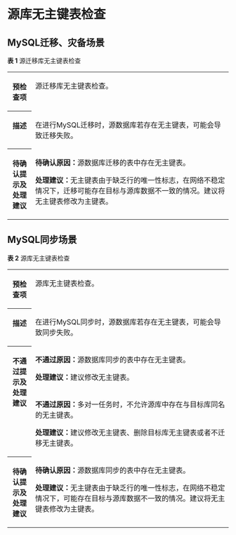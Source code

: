 # 源库无主键表检查<a name="drs_15_0020"></a>

## MySQL迁移、灾备场景<a name="section185624434491"></a>

**表 1**  源迁移库无主键表检查

<a name="table256284344910"></a>
<table><tbody><tr id="row956324344914"><th class="firstcol" valign="top" width="11%" id="mcps1.2.3.1.1"><p id="p11563194354912"><a name="p11563194354912"></a><a name="p11563194354912"></a><strong id="b11563194310496"><a name="b11563194310496"></a><a name="b11563194310496"></a>预检查项</strong></p>
</th>
<td class="cellrowborder" valign="top" width="89%" headers="mcps1.2.3.1.1 "><p id="p10563943204918"><a name="p10563943204918"></a><a name="p10563943204918"></a>源迁移库无主键表检查。</p>
</td>
</tr>
<tr id="row5563134316493"><th class="firstcol" valign="top" width="11%" id="mcps1.2.3.2.1"><p id="p13563164364911"><a name="p13563164364911"></a><a name="p13563164364911"></a><strong id="b10563204394914"><a name="b10563204394914"></a><a name="b10563204394914"></a>描述</strong></p>
</th>
<td class="cellrowborder" valign="top" width="89%" headers="mcps1.2.3.2.1 "><p id="p4563743174914"><a name="p4563743174914"></a><a name="p4563743174914"></a>在进行MySQL迁移时，源数据库若存在无主键表，可能会导致迁移失败。</p>
</td>
</tr>
<tr id="row756304384919"><th class="firstcol" valign="top" width="11%" id="mcps1.2.3.3.1"><p id="p856394384913"><a name="p856394384913"></a><a name="p856394384913"></a><strong id="b9563104334910"><a name="b9563104334910"></a><a name="b9563104334910"></a>待确认提示及<strong id="b956324318499"><a name="b956324318499"></a><a name="b956324318499"></a>处理建议</strong></strong></p>
</th>
<td class="cellrowborder" valign="top" width="89%" headers="mcps1.2.3.3.1 "><p id="p14563174344915"><a name="p14563174344915"></a><a name="p14563174344915"></a><strong id="b12563643144916"><a name="b12563643144916"></a><a name="b12563643144916"></a>待确认原因：</strong>源数据库迁移的表中存在无主键表。</p>
<p id="p65631043144913"><a name="p65631043144913"></a><a name="p65631043144913"></a><strong id="b1656364312492"><a name="b1656364312492"></a><a name="b1656364312492"></a>处理建议：</strong>无主键表由于缺乏行的唯一性标志，在网络不稳定情况下，迁移可能存在目标与源库数据不一致的情况。建议将无主键表修改为主键表。</p>
</td>
</tr>
</tbody>
</table>

## MySQL同步场景<a name="section834844911539"></a>

**表 2**  源库无主键表检查

<a name="table1286312219628"></a>
<table><tbody><tr id="row1333815319628"><th class="firstcol" valign="top" width="11%" id="mcps1.2.3.1.1"><p id="p16418526191940"><a name="p16418526191940"></a><a name="p16418526191940"></a><strong id="b13549013191940"><a name="b13549013191940"></a><a name="b13549013191940"></a>预检查项</strong></p>
</th>
<td class="cellrowborder" valign="top" width="89%" headers="mcps1.2.3.1.1 "><p id="p59157410191053"><a name="p59157410191053"></a><a name="p59157410191053"></a>源库无主键表检查。</p>
</td>
</tr>
<tr id="row59198819628"><th class="firstcol" valign="top" width="11%" id="mcps1.2.3.2.1"><p id="p12227812191940"><a name="p12227812191940"></a><a name="p12227812191940"></a><strong id="b42941445191940"><a name="b42941445191940"></a><a name="b42941445191940"></a>描述</strong></p>
</th>
<td class="cellrowborder" valign="top" width="89%" headers="mcps1.2.3.2.1 "><p id="p2174934014558"><a name="p2174934014558"></a><a name="p2174934014558"></a>在进行MySQL同步时，源数据库若存在无主键表，可能会导致同步失败。</p>
</td>
</tr>
<tr id="row5971331319628"><th class="firstcol" rowspan="2" valign="top" width="11%" id="mcps1.2.3.3.1"><p id="p31582987191940"><a name="p31582987191940"></a><a name="p31582987191940"></a><strong id="b15811431191940"><a name="b15811431191940"></a><a name="b15811431191940"></a>不通过提示及<strong id="b117671048113514"><a name="b117671048113514"></a><a name="b117671048113514"></a>处理建议</strong></strong></p>
<p id="p199849115266"><a name="p199849115266"></a><a name="p199849115266"></a></p>
</th>
<td class="cellrowborder" valign="top" width="89%" headers="mcps1.2.3.3.1 "><p id="p8728114825516"><a name="p8728114825516"></a><a name="p8728114825516"></a><strong id="b1844335515550"><a name="b1844335515550"></a><a name="b1844335515550"></a>不通过原因：</strong>源数据库同步的表中存在无主键表。</p>
<p id="p12728194805510"><a name="p12728194805510"></a><a name="p12728194805510"></a><strong id="b019935955510"><a name="b019935955510"></a><a name="b019935955510"></a>处理建议：</strong>建议修改无主键表。</p>
</td>
</tr>
<tr id="row15504124919298"><td class="cellrowborder" valign="top" headers="mcps1.2.3.3.1 "><p id="p12671165362917"><a name="p12671165362917"></a><a name="p12671165362917"></a><strong id="b667118532294"><a name="b667118532294"></a><a name="b667118532294"></a>不通过原因：</strong>多对一任务时，不允许源库中存在与目标库同名的无主键表。</p>
<p id="p167111530293"><a name="p167111530293"></a><a name="p167111530293"></a><strong id="b11671653182917"><a name="b11671653182917"></a><a name="b11671653182917"></a>处理建议：</strong>建议修改无主键表、删除目标库无主键表或者不迁移无主键表。</p>
</td>
</tr>
<tr id="row62832814420"><th class="firstcol" valign="top" width="11%" id="mcps1.2.3.5.1"><p id="p2984317269"><a name="p2984317269"></a><a name="p2984317269"></a><strong id="b1537111219269"><a name="b1537111219269"></a><a name="b1537111219269"></a>待确认提示及<strong id="b1537181222610"><a name="b1537181222610"></a><a name="b1537181222610"></a>处理建议</strong></strong></p>
</th>
<td class="cellrowborder" valign="top" width="89%" headers="mcps1.2.3.5.1 "><p id="p1152813114471"><a name="p1152813114471"></a><a name="p1152813114471"></a><strong id="b175281613477"><a name="b175281613477"></a><a name="b175281613477"></a>待确认原因：</strong>源数据库同步的表中存在无主键表。</p>
<p id="p175282194713"><a name="p175282194713"></a><a name="p175282194713"></a><strong id="b652814115472"><a name="b652814115472"></a><a name="b652814115472"></a>处理建议：</strong>无主键表由于缺乏行的唯一性标志，在网络不稳定情况下，可能存在目标与源库数据不一致的情况。建议将无主键表修改为主键表。</p>
</td>
</tr>
</tbody>
</table>

